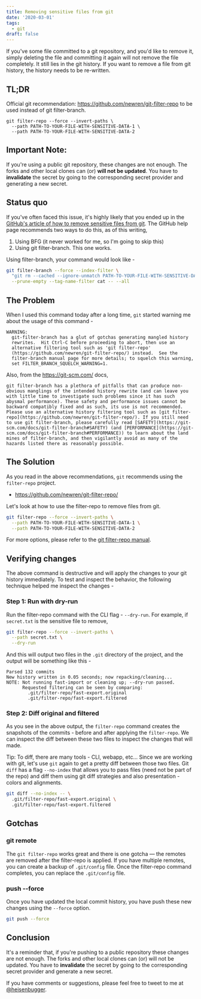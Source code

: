```yaml
---
title: Removing sensitive files from git
date: '2020-03-01'
tags:
  - git
draft: false
---
```


If you've some file committed to a git repository, and you'd like to remove it, simply deleting the file and committing it again will not remove the file completely. It still lies in the git history. If you want to remove a file from git history, the history needs to be re-written.

## TL;DR

Official git recommendation: https://github.com/newren/git-filter-repo to be used instead of git filter-branch.

```
git filter-repo --force --invert-paths \
  --path PATH-TO-YOUR-FILE-WITH-SENSITIVE-DATA-1 \
  --path PATH-TO-YOUR-FILE-WITH-SENSITIVE-DATA-2
```

## Important Note:

If you're using a public git repository, these changes are not enough. The forks and other local clones can (or) **will not be updated**. You have to **invalidate** the secret by going to the corresponding secret provider and generating a new secret.

## Status quo

If you've often faced this issue, it's highly likely that you ended up in the [GitHub's article of how to remove sensitive files from git](https://docs.github.com/en/authentication/keeping-your-account-and-data-secure/removing-sensitive-data-from-a-repository). The GitHub help page recommends two ways to do this, as of this writing,

1. Using BFG (it never worked for me, so I'm going to skip this)
1. Using git filter-branch. This one works.

Using filter-branch, your command would look like -

```sh
git filter-branch --force --index-filter \
  "git rm --cached --ignore-unmatch PATH-TO-YOUR-FILE-WITH-SENSITIVE-DATA" \
  --prune-empty --tag-name-filter cat -- --all
```

## The Problem

When I used this command today after a long time, `git` started warning me about the usage of this command -

```
WARNING:
  git-filter-branch has a glut of gotchas generating mangled history
  rewrites.  Hit Ctrl-C before proceeding to abort, then use an
  alternative filtering tool such as 'git filter-repo'
  (https://github.com/newren/git-filter-repo/) instead.  See the
  filter-branch manual page for more details; to squelch this warning,
  set FILTER_BRANCH_SQUELCH_WARNING=1.
```

Also, from the https://git-scm.com/ docs,

```
git filter-branch has a plethora of pitfalls that can produce non-obvious manglings of the intended history rewrite (and can leave you with little time to investigate such problems since it has such abysmal performance). These safety and performance issues cannot be backward compatibly fixed and as such, its use is not recommended. Please use an alternative history filtering tool such as [git filter-repo](https://github.com/newren/git-filter-repo/). If you still need to use git filter-branch, please carefully read [SAFETY](https://git-scm.com/docs/git-filter-branch#SAFETY) (and [PERFORMANCE](https://git-scm.com/docs/git-filter-branch#PERFORMANCE)) to learn about the land mines of filter-branch, and then vigilantly avoid as many of the hazards listed there as reasonably possible.
```

## The Solution

As you read in the above recommendations, `git` recommends using the `filter-repo` project.

- https://github.com/newren/git-filter-repo/

Let's look at how to use the filter-repo to remove files from git.

```sh
git filter-repo --force --invert-paths \
  --path PATH-TO-YOUR-FILE-WITH-SENSITIVE-DATA-1 \
  --path PATH-TO-YOUR-FILE-WITH-SENSITIVE-DATA-2
```

For more options, please refer to the [git filter-repo manual](https://htmlpreview.github.io/?https://github.com/newren/git-filter-repo/blob/docs/html/git-filter-repo.html).

## Verifying changes

The above command is destructive and will apply the changes to your git history immediately. To test and inspect the behavior, the following technique helped me inspect the changes -

### Step 1: Run with dry-run

Run the filter-repo command with the CLI flag - `--dry-run`. For example, if `secret.txt` is the sensitive file to remove,

```sh
git filter-repo --force --invert-paths \
  --path secret.txt \
  --dry-run
```

And this will output two files in the `.git` directory of the project, and the output will be something like this -

```
Parsed 132 commits
New history written in 0.05 seconds; now repacking/cleaning...
NOTE: Not running fast-import or cleaning up; --dry-run passed.
      Requested filtering can be seen by comparing:
        .git/filter-repo/fast-export.original
        .git/filter-repo/fast-export.filtered
```

### Step 2: Diff original and filtered

As you see in the above output, the `filter-repo` command creates the snapshots of the commits - before and after applying the `filter-repo`. We can inspect the diff between these two files to inspect the changes that will made.

Tip: To diff, there are many tools - CLI, webapp, etc... Since we are working with git, let's use `git` again to get a pretty diff between those two files. Git `diff` has a flag `--no-index` that allows you to pass files (need not be part of the repo) and diff them using git diff strategies and also presentation - colors and alignments.

```sh
git diff --no-index -- \
  .git/filter-repo/fast-export.original \
  .git/filter-repo/fast-export.filtered
```

## Gotchas

### git remote

The `git filter-repo` works great and there is one gotcha — the remotes are removed after the filter-repo is applied. If you have multiple remotes, you can create a backup of `.git/config` file. Once the filter-repo command completes, you can replace the `.git/config` file.

### push --force

Once you have updated the local commit history, you have push these new changes using the `--force` option.

```sh
git push --force
```

## Conclusion

It's a reminder that, if you're pushing to a public repository these changes are not enough. The forks and other local clones can (or) will not be updated. You have to **invalidate** the secret by going to the corresponding secret provider and generate a new secret.

If you have comments or suggestions, please feel free to tweet to me at [@heisenbugger](https://twitter.com/heisenbugger).
